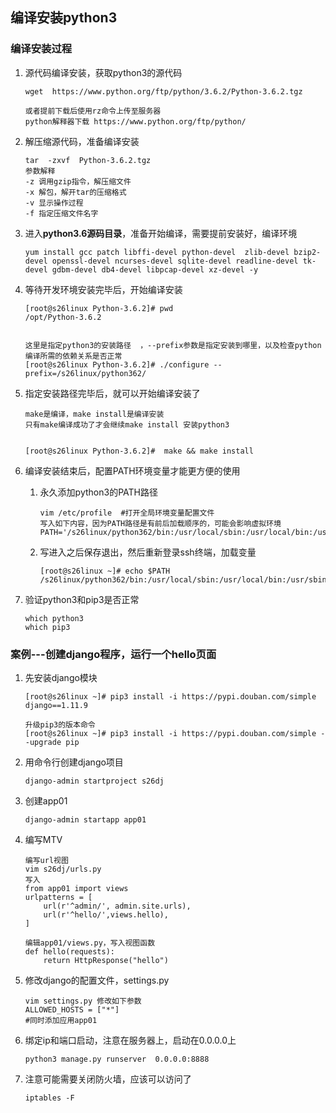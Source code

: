 ## 编译安装python3

### 编译安装过程

1. 源代码编译安装，获取python3的源代码

   ```
   wget  https://www.python.org/ftp/python/3.6.2/Python-3.6.2.tgz
   ```

   ```
   或者提前下载后使用rz命令上传至服务器
   python解释器下载 https://www.python.org/ftp/python/
   ```

2. 解压缩源代码，准备编译安装

   ```
   tar  -zxvf  Python-3.6.2.tgz
   参数解释
   -z 调用gzip指令，解压缩文件
   -x 解包，解开tar的压缩格式
   -v 显示操作过程
   -f 指定压缩文件名字
   ```

3. 进入**python3.6源码目录**，准备开始编译，需要提前安装好，编译环境

   ```
   yum install gcc patch libffi-devel python-devel  zlib-devel bzip2-devel openssl-devel ncurses-devel sqlite-devel readline-devel tk-devel gdbm-devel db4-devel libpcap-devel xz-devel -y
   ```

4. 等待开发环境安装完毕后，开始编译安装

   ```
   [root@s26linux Python-3.6.2]# pwd
   /opt/Python-3.6.2
   
   
   这里是指定python3的安装路径  ，--prefix参数是指定安装到哪里，以及检查python编译所需的依赖关系是否正常
   [root@s26linux Python-3.6.2]# ./configure --prefix=/s26linux/python362/
   ```

5. 指定安装路径完毕后，就可以开始编译安装了

   ```
   make是编译，make install是编译安装
   只有make编译成功了才会继续make install 安装python3
   
   
   [root@s26linux Python-3.6.2]#  make && make install
   ```

6. 编译安装结束后，配置PATH环境变量才能更方便的使用

   1. 永久添加python3的PATH路径

      ```
      vim /etc/profile  #打开全局环境变量配置文件
      写入如下内容，因为PATH路径是有前后加载顺序的，可能会影响虚拟环境
      PATH='/s26linux/python362/bin:/usr/local/sbin:/usr/local/bin:/usr/sbin:/usr/bin'
      ```

   2. 写进入之后保存退出，然后重新登录ssh终端，加载变量

      ```
      [root@s26linux ~]# echo $PATH
      /s26linux/python362/bin:/usr/local/sbin:/usr/local/bin:/usr/sbin:/usr/bin:/root/bin
      ```

7. 验证python3和pip3是否正常

   ```
   which python3
   which pip3
   ```

   

### 案例---创建django程序，运行一个hello页面

1. 先安装django模块

   ```
   [root@s26linux ~]# pip3 install -i https://pypi.douban.com/simple django==1.11.9
   
   升级pip3的版本命令
   [root@s26linux ~]# pip3 install -i https://pypi.douban.com/simple --upgrade pip
   ```

2. 用命令行创建django项目

   ```
   django-admin startproject s26dj
   ```

3. 创建app01

   ```
   django-admin startapp app01
   ```

4. 编写MTV

   ```
   编写url视图
   vim s26dj/urls.py
   写入
   from app01 import views
   urlpatterns = [
       url(r'^admin/', admin.site.urls),
       url(r'^hello/',views.hello),
   ]
   
   编辑app01/views.py，写入视图函数
   def hello(requests):
       return HttpResponse("hello")
   ```

5. 修改django的配置文件，settings.py

   ```
   vim settings.py 修改如下参数
   ALLOWED_HOSTS = ["*"]
   #同时添加应用app01
   ```

6. 绑定ip和端口启动，注意在服务器上，启动在0.0.0.0上

   ```
   python3 manage.py runserver  0.0.0.0:8888
   ```

7. 注意可能需要关闭防火墙，应该可以访问了

   ```
   iptables -F
   ```